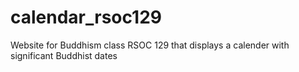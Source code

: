 # calendar_rsoc129
Website for Buddhism class RSOC 129 that displays a calender with significant Buddhist dates
